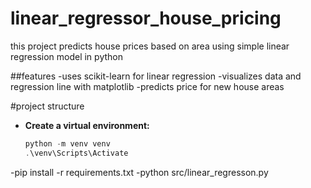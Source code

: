 # linear_regressor_house_pricing
this project predicts house prices based on area using simple linear regression model in python 

##features
-uses scikit-learn for linear regression
-visualizes data and regression line with matplotlib
-predicts price for new house areas

#project structure
- **Create a virtual environment:**
   ```powershell
   python -m venv venv
   .\venv\Scripts\Activate

-pip install -r requirements.txt
-python src/linear_regresson.py